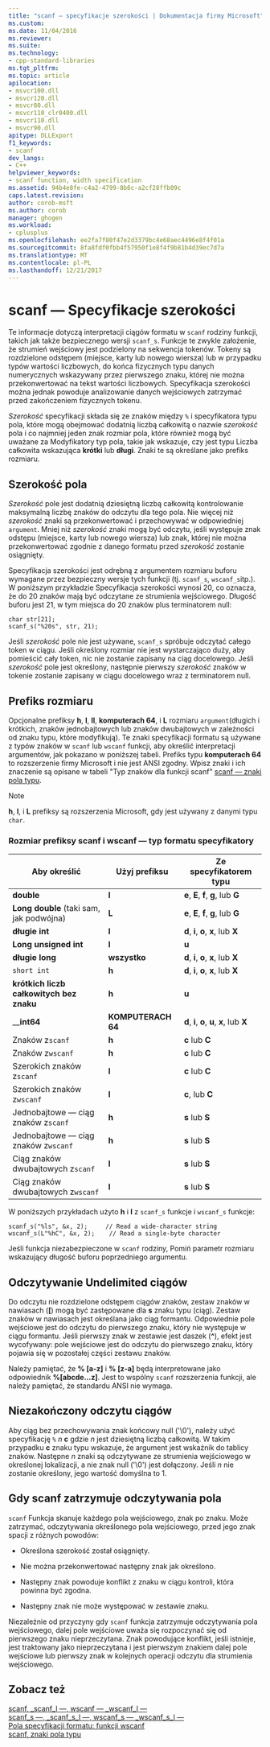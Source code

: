 ```yaml
---
title: "scanf — specyfikacje szerokości | Dokumentacja firmy Microsoft"
ms.custom: 
ms.date: 11/04/2016
ms.reviewer: 
ms.suite: 
ms.technology:
- cpp-standard-libraries
ms.tgt_pltfrm: 
ms.topic: article
apilocation:
- msvcr100.dll
- msvcr120.dll
- msvcr80.dll
- msvcr110_clr0400.dll
- msvcr110.dll
- msvcr90.dll
apitype: DLLExport
f1_keywords:
- scanf
dev_langs:
- C++
helpviewer_keywords:
- scanf function, width specification
ms.assetid: 94b4e8fe-c4a2-4799-8b6c-a2cf28ffb09c
caps.latest.revision: 
author: corob-msft
ms.author: corob
manager: ghogen
ms.workload:
- cplusplus
ms.openlocfilehash: ee2fa7f80f47e2d3379bc4e68aec4496e8f4f01a
ms.sourcegitcommit: 8fa8fdf0fbb4f57950f1e8f4f9b81b4d39ec7d7a
ms.translationtype: MT
ms.contentlocale: pl-PL
ms.lasthandoff: 12/21/2017
---
```

# <a name="scanf-width-specification"></a>scanf — Specyfikacje szerokości
Te informacje dotyczą interpretacji ciągów formatu w `scanf` rodziny funkcji, takich jak także bezpiecznego wersji `scanf_s`. Funkcje te zwykle założenie, że strumień wejściowy jest podzielony na sekwencja tokenów. Tokeny są rozdzielone odstępem (miejsce, karty lub nowego wiersza) lub w przypadku typów wartości liczbowych, do końca fizycznych typu danych numerycznych wskazywany przez pierwszego znaku, której nie można przekonwertować na tekst wartości liczbowych. Specyfikacja szerokości można jednak powoduje analizowanie danych wejściowych zatrzymać przed zakończeniem fizycznych tokenu.  
  
 *Szerokość* specyfikacji składa się ze znaków między `%` i specyfikatora typu pola, które mogą obejmować dodatnią liczbą całkowitą o nazwie *szerokość* pola i co najmniej jeden znak rozmiar pola, które również mogą być uważane za Modyfikatory typ pola, takie jak wskazuje, czy jest typu Liczba całkowita wskazująca **krótki** lub **długi**. Znaki te są określane jako prefiks rozmiaru.  
  
## <a name="the-width-field"></a>Szerokość pola  
 *Szerokość* pole jest dodatnią dziesiętną liczbą całkowitą kontrolowanie maksymalną liczbę znaków do odczytu dla tego pola. Nie więcej niż *szerokość* znaki są przekonwertować i przechowywać w odpowiedniej `argument`. Mniej niż *szerokość* znaki mogą być odczytu, jeśli występuje znak odstępu (miejsce, karty lub nowego wiersza) lub znak, której nie można przekonwertować zgodnie z danego formatu przed *szerokość* zostanie osiągnięty.  
  
 Specyfikacja szerokości jest odrębną z argumentem rozmiaru buforu wymagane przez bezpieczny wersje tych funkcji (tj. `scanf_s`, `wscanf_s`itp.). W poniższym przykładzie Specyfikacja szerokości wynosi 20, co oznacza, że do 20 znaków mają być odczytane ze strumienia wejściowego. Długość buforu jest 21, w tym miejsca do 20 znaków plus terminatorem null:  
  
```  
char str[21];  
scanf_s("%20s", str, 21);  
```  
  
 Jeśli *szerokość* pole nie jest używane, `scanf_s` spróbuje odczytać całego token w ciągu. Jeśli określony rozmiar nie jest wystarczająco duży, aby pomieścić cały token, nic nie zostanie zapisany na ciąg docelowego. Jeśli *szerokość* pole jest określony, następnie pierwszy *szerokość* znaków w tokenie zostanie zapisany w ciągu docelowego wraz z terminatorem null.  
  
## <a name="the-size-prefix"></a>Prefiks rozmiaru  
 Opcjonalne prefiksy **h**, **l**, **ll**, **komputerach 64**, i **L** rozmiaru `argument`(długich i krótkich, znaków jednobajtowych lub znaków dwubajtowych w zależności od znaku typu, które modyfikują). Te znaki specyfikacji formatu są używane z typów znaków w `scanf` lub `wscanf` funkcji, aby określić interpretacji argumentów, jak pokazano w poniższej tabeli. Prefiks typu **komputerach 64** to rozszerzenie firmy Microsoft i nie jest ANSI zgodny. Wpisz znaki i ich znaczenie są opisane w tabeli "Typ znaków dla funkcji scanf" [scanf — znaki pola typu](../c-runtime-library/scanf-type-field-characters.md).  
  
> [!NOTE]
>  **h**, **l**, i **L** prefiksy są rozszerzenia Microsoft, gdy jest używany z danymi typu `char`.  
  
### <a name="size-prefixes-for-scanf-and-wscanf-format-type-specifiers"></a>Rozmiar prefiksy scanf i wscanf — typ formatu specyfikatory  
  
|Aby określić|Użyj prefiksu|Ze specyfikatorem typu|  
|----------------|----------------|-------------------------|  
|**double**|**l**|**e**, **E**, **f**, **g**, lub **G**|  
|**Long double** (taki sam, jak podwójna)|**L**|**e**, **E**, **f**, **g**, lub **G**|  
|**długie int**|**l**|**d**, **i**, **o**, **x**, lub **X**|  
|**Long unsigned int**|**l**|**u**|  
|**długie long**|**wszystko**|**d**, **i**, **o**, **x**, lub **X**|  
|`short int`|**h**|**d**, **i**, **o**, **x**, lub **X**|  
|**krótkich liczb całkowitych bez znaku**|**h**|**u**|  
|__**int64**|**KOMPUTERACH 64**|**d**, **i**, **o**, **u**, **x**, lub **X**|  
|Znaków z`scanf`|**h**|**c** lub **C**|  
|Znaków z`wscanf`|**h**|**c** lub **C**|  
|Szerokich znaków z`scanf`|**l**|**c** lub **C**|  
|Szerokich znaków z`wscanf`|**l**|**c**, lub **C**|  
|Jednobajtowe — ciąg znaków z`scanf`|**h**|**s** lub **S**|  
|Jednobajtowe — ciąg znaków z`wscanf`|**h**|**s** lub **S**|  
|Ciąg znaków dwubajtowych z`scanf`|**l**|**s** lub **S**|  
|Ciąg znaków dwubajtowych z`wscanf`|**l**|**s** lub **S**|  
  
 W poniższych przykładach użyto **h** i **l** z `scanf_s` funkcje i `wscanf_s` funkcje:  
  
```  
scanf_s("%ls", &x, 2);     // Read a wide-character string  
wscanf_s(L"%hC", &x, 2);    // Read a single-byte character  
```  
  
 Jeśli funkcja niezabezpieczone w `scanf` rodziny, Pomiń parametr rozmiaru wskazujący długość buforu poprzedniego argumentu.  
  
## <a name="reading-undelimited-strings"></a>Odczytywanie Undelimited ciągów  
 Do odczytu nie rozdzielone odstępem ciągów znaków, zestaw znaków w nawiasach (**[**) mogą być zastępowane dla **s** znaku typu (ciąg). Zestaw znaków w nawiasach jest określana jako ciąg formantu. Odpowiednie pole wejściowe jest do odczytu do pierwszego znaku, który nie występuje w ciągu formantu. Jeśli pierwszy znak w zestawie jest daszek (**^**), efekt jest wycofywany: pole wejściowe jest do odczytu do pierwszego znaku, który pojawia się w pozostałej części zestawu znaków.  
  
 Należy pamiętać, że **% [a-z]** i **% [z-a]** będą interpretowane jako odpowiednik **%[abcde...z]**. Jest to wspólny `scanf` rozszerzenia funkcji, ale należy pamiętać, że standardu ANSI nie wymaga.  
  
## <a name="reading-unterminated-strings"></a>Niezakończony odczytu ciągów  
 Aby ciąg bez przechowywania znak końcowy null ('\0'), należy użyć specyfikację `%`  *n*  **c** gdzie  *n*  jest dziesiętną liczbą całkowitą. W takim przypadku **c** znaku typu wskazuje, że argument jest wskaźnik do tablicy znaków. Następne  *n*  znaki są odczytywane ze strumienia wejściowego w określonej lokalizacji, a nie znak null ('\0') jest dołączony. Jeśli  *n*  nie zostanie określony, jego wartość domyślna to 1.  
  
## <a name="when-scanf-stops-reading-a-field"></a>Gdy scanf zatrzymuje odczytywania pola  
 `scanf` Funkcja skanuje każdego pola wejściowego, znak po znaku. Może zatrzymać, odczytywania określonego pola wejściowego, przed jego znak spacji z różnych powodów:  
  
-   Określona szerokość został osiągnięty.  
  
-   Nie można przekonwertować następny znak jak określono.  
  
-   Następny znak powoduje konflikt z znaku w ciągu kontroli, która powinna być zgodna.  
  
-   Następny znak nie może występować w zestawie znaku.  
  
 Niezależnie od przyczyny gdy `scanf` funkcja zatrzymuje odczytywania pola wejściowego, dalej pole wejściowe uważa się rozpoczynać się od pierwszego znaku nieprzeczytana. Znak powodujące konflikt, jeśli istnieje, jest traktowany jako nieprzeczytana i jest pierwszym znakiem dalej pole wejściowe lub pierwszy znak w kolejnych operacji odczytu dla strumienia wejściowego.  
  
## <a name="see-also"></a>Zobacz też  
 [scanf, _scanf_l —, wscanf — _wscanf_l —](../c-runtime-library/reference/scanf-scanf-l-wscanf-wscanf-l.md)   
 [scanf_s —, _scanf_s_l —, wscanf_s — _wscanf_s_l —](../c-runtime-library/reference/scanf-s-scanf-s-l-wscanf-s-wscanf-s-l.md)   
 [Pola specyfikacji formatu: funkcji wscanf](../c-runtime-library/format-specification-fields-scanf-and-wscanf-functions.md)   
 [scanf, znaki pola typu](../c-runtime-library/scanf-type-field-characters.md)